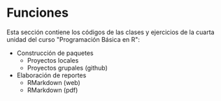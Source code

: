 # Funciones
Esta sección contiene los códigos de las clases y ejercicios de la cuarta unidad del curso "Programación Básica en R":

- Construcción de paquetes
    + Proyectos locales
    + Proyectos grupales (github)
- Elaboración de reportes
    + RMarkdown (web)
    + RMarkdown (pdf)
